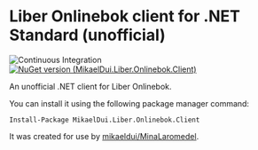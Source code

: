# Liber Onlinebok client for .NET Standard (unofficial)

![Continuous Integration](https://github.com/mikaeldui/LiberOnlinebokClient/workflows/Continuous%20Integration/badge.svg) [![NuGet version (MikaelDui.Liber.Onlinebok.Client)](https://img.shields.io/nuget/v/MikaelDui.Liber.Onlinebok.Client.svg?style=flat-square)](https://www.nuget.org/packages/MikaelDui.Liber.Onlinebok.Client/)

An unofficial .NET client for Liber Onlinebok.

You can install it using the following package manager command:

    Install-Package MikaelDui.Liber.Onlinebok.Client

It was created for use by [mikaeldui/MinaLaromedel](https://github.com/mikaeldui/MinaLaromedel).
